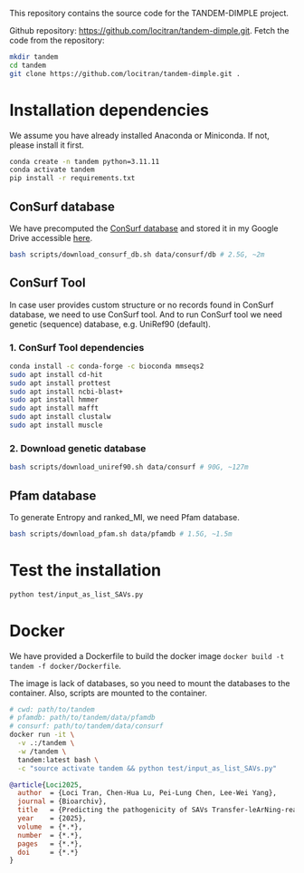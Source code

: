 This repository contains the source code for the TANDEM-DIMPLE project. 

Github repository: https://github.com/locitran/tandem-dimple.git. Fetch the code from the repository:
```bash
mkdir tandem
cd tandem
git clone https://github.com/locitran/tandem-dimple.git .
```

# Installation dependencies

We assume you have already installed Anaconda or Miniconda. If not, please install it first.

```bash
conda create -n tandem python=3.11.11
conda activate tandem
pip install -r requirements.txt
```

## ConSurf database

We have precomputed the [ConSurf database](https://consurfdb.tau.ac.il/) and stored it in my Google Drive accessible [here](https://drive.google.com/file/d/17IFFwGVHrJuUET3J8kEM9sqq2D0Z6Fco/view?usp=drive_link).

```bash
bash scripts/download_consurf_db.sh data/consurf/db # 2.5G, ~2m
```

## ConSurf Tool

In case user provides custom structure or no records found in ConSurf database, we need to use ConSurf tool. And to run ConSurf tool we need genetic (sequence) database, e.g. UniRef90 (default).

### 1. ConSurf Tool dependencies

```bash
conda install -c conda-forge -c bioconda mmseqs2
sudo apt install cd-hit
sudo apt install prottest 
sudo apt install ncbi-blast+
sudo apt install hmmer
sudo apt install mafft
sudo apt install clustalw
sudo apt install muscle
```

### 2. Download genetic database

```bash
bash scripts/download_uniref90.sh data/consurf # 90G, ~127m
```

## Pfam database

To generate Entropy and ranked_MI, we need Pfam database.

```bash
bash scripts/download_pfam.sh data/pfamdb # 1.5G, ~1.5m
```

# Test the installation
```bash
python test/input_as_list_SAVs.py
```

# Docker 

We have provided a Dockerfile to build the docker image `docker build -t tandem -f docker/Dockerfile`. 

The image is lack of databases, so you need to mount the databases to the container. 
Also, scripts are mounted to the container. 

```bash
# cwd: path/to/tandem
# pfamdb: path/to/tandem/data/pfamdb
# consurf: path/to/tandem/data/consurf
docker run -it \
  -v .:/tandem \
  -w /tandem \
  tandem:latest bash \
  -c "source activate tandem && python test/input_as_list_SAVs.py"
```

```bibtex
@article{Loci2025,
  author  = {Loci Tran, Chen-Hua Lu, Pei-Lung Chen, Lee-Wei Yang},
  journal = {Bioarchiv},
  title   = {Predicting the pathogenicity of SAVs Transfer-leArNing-ready and Dynamics-Empowered Model for DIsease-specific Missense Pathogenicity Level Estimation},
  year    = {2025},
  volume  = {*.*},
  number  = {*.*},
  pages   = {*.*},
  doi     = {*.*}
}
```   